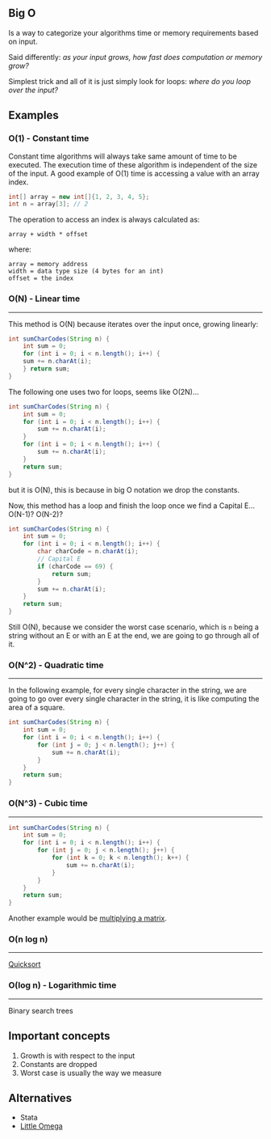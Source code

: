 ## **Big O**

Is a way to categorize your algorithms time or memory requirements based on input.

Said differently: _as your input grows, how fast does computation or memory grow?_

Simplest trick and all of it is just simply look for loops: _where do you loop over the input?_

## Examples

### **O(1) - Constant time**

Constant time algorithms will always take same amount of time to be executed. 
The execution time of these algorithm is independent of the size of the input. 
A good example of O(1) time is accessing a value with an array index.

```java
int[] array = new int[]{1, 2, 3, 4, 5};
int n = array[3]; // 2
```
The operation to access an index is always calculated as:

`array + width * offset`

where:

```
array = memory address
width = data type size (4 bytes for an int)
offset = the index
```

### **O(N) - Linear time**

---

This method is O(N) because iterates over the input once, growing linearly:

```java
int sumCharCodes(String n) {
    int sum = 0;
    for (int i = 0; i < n.length(); i++) {
    sum += n.charAt(i);
    } return sum;
}
```

The following one uses two for loops, seems like O(2N)…

```java
int sumCharCodes(String n) {
    int sum = 0;
    for (int i = 0; i < n.length(); i++) {
        sum += n.charAt(i);
    }
    for (int i = 0; i < n.length(); i++) {
        sum += n.charAt(i);
    }
    return sum;
}
```

but it is O(N), this is because in big O notation we drop the constants.

Now, this method has a loop and finish the loop once we find a Capital E… O(N-1)? O(N-2)?

```java
int sumCharCodes(String n) {
    int sum = 0;
    for (int i = 0; i < n.length(); i++) {
        char charCode = n.charAt(i);
        // Capital E
        if (charCode == 69) {
            return sum;
        }
        sum += n.charAt(i);
    }
    return sum;
}
```

Still O(N), because we consider the worst case scenario, which is `n` being a string without an E or with an E at the end, we are going to go through all of it.

### O(N^2) - Quadratic time

---

In the following example, for every single character in the string, we are going to go over every single character in the string, it is like computing the area of a square.

```java
int sumCharCodes(String n) {
    int sum = 0;
    for (int i = 0; i < n.length(); i++) {
        for (int j = 0; j < n.length(); j++) {
            sum += n.charAt(i);
        }
    }
    return sum;
}
```

### O(N^3) - Cubic time

---

```java
int sumCharCodes(String n) {
    int sum = 0;
    for (int i = 0; i < n.length(); i++) {
        for (int j = 0; j < n.length(); j++) {
            for (int k = 0; k < n.length(); k++) {
                sum += n.charAt(i);
            }
        }
    }
    return sum;
}
```

Another example would be [multiplying a matrix](https://www.baeldung.com/cs/matrix-multiplication-algorithms#2-time-complexity-analysis).

### O(n log n)

---

[Quicksort](https://big-o.io/algorithms/comparison/quicksort/)

### O(log n) - Logarithmic time

---

Binary search trees

## Important concepts

1. Growth is with respect to the input
2. Constants are dropped
3. Worst case is usually the way we measure

## Alternatives

- Stata
- [Little Omega](https://www.geeksforgeeks.org/analysis-of-algorithems-little-o-and-little-omega-notations/)
